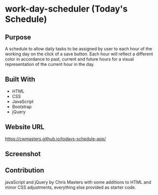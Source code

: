 # work-day-scheduler (Today's Schedule)

## Purpose

A schedule to allow daily tasks to be assigned by user to each hour of the working day on the click of a save button. Each hour will reflect a different color in accordance to past, current and future hours for a visual representation of the current hour in the day.

## Built With
* HTML
* CSS
* JavaScript
* Bootstrap
* jQuery

## Website URL
https://cwmasters.github.io/todays-schedule-app/

## Screenshot

## Contribution
javaScript and jQuery by Chris Masters with some additions to HTML and minor CSS adjustments, everything else provided as starter code.